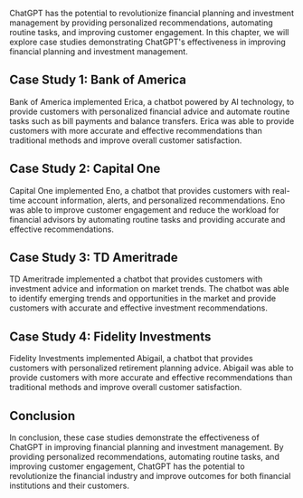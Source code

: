 

ChatGPT has the potential to revolutionize financial planning and investment management by providing personalized recommendations, automating routine tasks, and improving customer engagement. In this chapter, we will explore case studies demonstrating ChatGPT's effectiveness in improving financial planning and investment management.

Case Study 1: Bank of America
-----------------------------

Bank of America implemented Erica, a chatbot powered by AI technology, to provide customers with personalized financial advice and automate routine tasks such as bill payments and balance transfers. Erica was able to provide customers with more accurate and effective recommendations than traditional methods and improve overall customer satisfaction.

Case Study 2: Capital One
-------------------------

Capital One implemented Eno, a chatbot that provides customers with real-time account information, alerts, and personalized recommendations. Eno was able to improve customer engagement and reduce the workload for financial advisors by automating routine tasks and providing accurate and effective recommendations.

Case Study 3: TD Ameritrade
---------------------------

TD Ameritrade implemented a chatbot that provides customers with investment advice and information on market trends. The chatbot was able to identify emerging trends and opportunities in the market and provide customers with accurate and effective investment recommendations.

Case Study 4: Fidelity Investments
----------------------------------

Fidelity Investments implemented Abigail, a chatbot that provides customers with personalized retirement planning advice. Abigail was able to provide customers with more accurate and effective recommendations than traditional methods and improve overall customer satisfaction.

Conclusion
----------

In conclusion, these case studies demonstrate the effectiveness of ChatGPT in improving financial planning and investment management. By providing personalized recommendations, automating routine tasks, and improving customer engagement, ChatGPT has the potential to revolutionize the financial industry and improve outcomes for both financial institutions and their customers.
